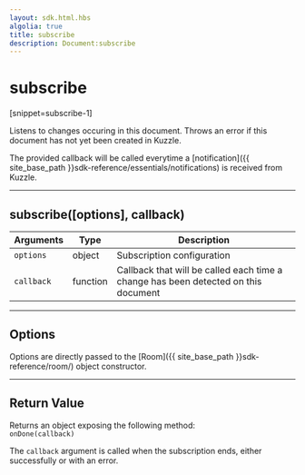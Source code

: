 ```yaml
---
layout: sdk.html.hbs
algolia: true
title: subscribe
description: Document:subscribe
---
```

  

# subscribe
[snippet=subscribe-1]

Listens to changes occuring in this document.
Throws an error if this document has not yet been created in Kuzzle.

The provided callback will be called everytime a [notification]({{ site_base_path }}sdk-reference/essentials/notifications) is received from Kuzzle.

---

## subscribe([options], callback)

| Arguments | Type | Description |
|---------------|---------|----------------------------------------|
| ``options`` | object | Subscription configuration |
| ``callback`` | function | Callback that will be called each time a change has been detected on this document |

---

## Options

Options are directly passed to the [Room]({{ site_base_path }}sdk-reference/room/) object constructor.

---

## Return Value

Returns an object exposing the following method:  
  `onDone(callback)`

The `callback` argument is called when the subscription ends, either successfully or with an error.
